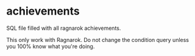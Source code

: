 # achievements
SQL file filled with all ragnarok achievements.

This only work with Ragnarok. Do not change the condition query unless you 100% know what you're doing.
